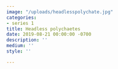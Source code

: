 ```yaml
---
image: "/uploads/headlesspolychate.jpg"
categories:
- series 1
title: Headless polychaetes
date: 2019-08-21 00:00:00 -0700
description: ''
medium: ''
style: ''

---
```

